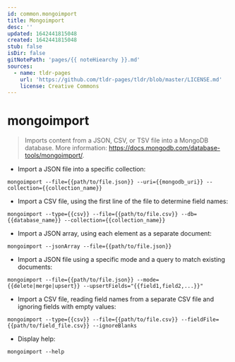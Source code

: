 ```yaml
---
id: common.mongoimport
title: Mongoimport
desc: ''
updated: 1642441815048
created: 1642441815048
stub: false
isDir: false
gitNotePath: 'pages/{{ noteHiearchy }}.md'
sources:
  - name: tldr-pages
    url: 'https://github.com/tldr-pages/tldr/blob/master/LICENSE.md'
    license: Creative Commons
---
```

# mongoimport

> Imports content from a JSON, CSV, or TSV file into a MongoDB database.
> More information: <https://docs.mongodb.com/database-tools/mongoimport/>.

- Import a JSON file into a specific collection:

`mongoimport --file={{path/to/file.json}} --uri={{mongodb_uri}} --collection={{collection_name}}`

- Import a CSV file, using the first line of the file to determine field names:

`mongoimport --type={{csv}} --file={{path/to/file.csv}} --db={{database_name}} --collection={{collection_name}}`

- Import a JSON array, using each element as a separate document:

`mongoimport --jsonArray --file={{path/to/file.json}}`

- Import a JSON file using a specific mode and a query to match existing documents:

`mongoimport --file={{path/to/file.json}} --mode={{delete|merge|upsert}} --upsertFields="{{field1,field2,...}}"`

- Import a CSV file, reading field names from a separate CSV file and ignoring fields with empty values:

`mongoimport --type={{csv}} --file={{path/to/file.csv}} --fieldFile={{path/to/field_file.csv}} --ignoreBlanks`

- Display help:

`mongoimport --help`

